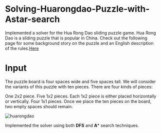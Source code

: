 # Solving-Huarongdao-Puzzle-with-Astar-search

Implemented a solver for the Hua Rong Dao sliding puzzle game. Hua Rong Dao is a sliding puzzle that is popular in China. Check out the following page for some background story on the puzzle and an English description of the rules.[Here](https://en.wikipedia.org/wiki/Klotski)

# Input

The puzzle board is four spaces wide and five spaces tall. We will consider the variants of this puzzle with ten pieces. There are four kinds of pieces:

One 2x2 piece.
Five 1x2 pieces. Each 1x2 piece is either placed horizontally or vertically. 
Four 1x1 pieces.
Once we place the ten pieces on the board, two empty spaces should remain.

![huarongdao](https://user-images.githubusercontent.com/79626865/203474991-c492c9d5-5918-4f89-a055-d447d6eb8f72.png)


Implemented the solver using both **DFS** and **A*** search techniques.
